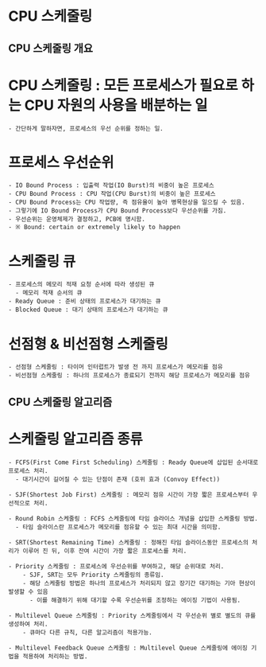 CPU 스케줄링
=============
  CPU 스케줄링 개요
  -------------
  
  # CPU 스케줄링 : 모든 프로세스가 필요로 하는 CPU 자원의 사용을 배분하는 일
    - 간단하게 말하자면, 프로세스의 우선 순위를 정하는 일.

  # 프로세스 우선순위
    - IO Bound Process : 입출력 작업(IO Burst)의 비중이 높은 프로세스
    - CPU Bound Process : CPU 작업(CPU Burst)의 비중이 높은 프로세스
    - CPU Bound Process는 CPU 작업량, 즉 점유율이 높아 병목현상을 일으킬 수 있음.
    - 그렇기에 IO Bound Process가 CPU Bound Process보다 우선순위를 가짐.
    - 우선순위는 운영체제가 결정하고, PCB에 명시함.
    - ※ Bound: certain or extremely likely to happen

  # 스케줄링 큐
    - 프로세스의 메모리 적재 요청 순서에 따라 생성된 큐
      - 메모리 적재 순서의 큐
    - Ready Queue : 준비 상태의 프로세스가 대기하는 큐
    - Blocked Queue : 대기 상태의 프로세스가 대기하는 큐

  # 선점형 & 비선점형 스케줄링
    - 선점형 스케줄링 : 타이머 인터럽트가 발생 전 까지 프로세스가 메모리를 점유
    - 비선점형 스케줄링 : 하나의 프로세스가 종료되기 전까지 해당 프로세스가 메모리를 점유

  CPU 스케줄링 알고리즘
  -------------
    
  # 스케줄링 알고리즘 종류
    - FCFS(First Come First Scheduling) 스케줄링 : Ready Queue에 삽입된 순서대로 프로세스 처리.
      - 대기시간이 길어질 수 있는 단점이 존재 (호위 효과 (Convoy Effect))
      
    - SJF(Shortest Job First) 스케줄링 : 메모리 점유 시간이 가장 짧은 프로세스부터 우선적으로 처리.
      
    - Round Robin 스케줄링 : FCFS 스케줄링에 타임 슬라이스 개념을 삽입한 스케줄링 방법.
      - 타임 슬라이스란 프로세스가 메모리를 점유할 수 있는 최대 시간을 의미함.
      
    - SRT(Shortest Remaining Time) 스케줄링 : 정해진 타임 슬라이스동안 프로세스의 처리가 이루어 진 뒤, 이후 잔여 시간이 가장 짧은 프로세스를 처리.

    - Priority 스케줄링 : 프로세스에 우선순위를 부여하고, 해당 순위대로 처리.
        - SJF, SRT는 모두 Priority 스케줄링의 종류임.
        - 해당 스케줄링 방법은 하나의 프로세스가 처리되지 않고 장기간 대기하는 기아 현상이 발생할 수 있음
          - 이를 해결하기 위해 대기할 수록 우선순위를 조정하는 에이징 기법이 사용됨.
      
    - Multilevel Queue 스케줄링 : Priority 스케줄링에서 각 우선순위 별로 별도의 큐를 생성하여 처리.
        - 큐마다 다른 규칙, 다른 알고리즘이 적용가능.

    - Multilevel Feedback Queue 스케줄링 : Multilevel Queue 스케줄링에 에이징 기법을 적용하여 처리하는 방법.
    
